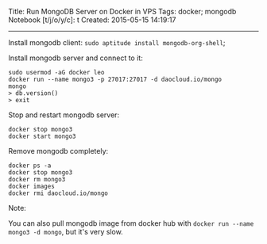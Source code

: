 Title: Run MongoDB Server on Docker in VPS
Tags: docker; mongodb
Notebook [t/j/o/y/c]: t
Created: 2015-05-15 14:19:17

------

Install mongodb client: `sudo aptitude install mongodb-org-shell`;

Install mongodb server and connect to it:

    sudo usermod -aG docker leo
    docker run --name mongo3 -p 27017:27017 -d daocloud.io/mongo
    mongo
    > db.version()
    > exit

Stop and restart mongodb server:

    docker stop mongo3
    docker start mongo3

Remove mongodb completely:

    docker ps -a
    docker stop mongo3
    docker rm mongo3
    docker images
    docker rmi daocloud.io/mongo

Note:

You can also pull mongodb image from docker hub with
`docker run --name mongo3 -d mongo`, but it's very slow.
